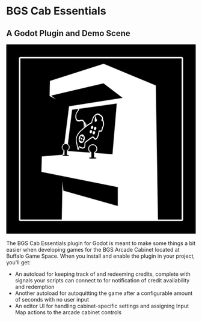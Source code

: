 # BGS Cab Essentials
## A Godot Plugin and Demo Scene

![logo](icon.svg)

The BGS Cab Essentials plugin for Godot is meant to make some things a bit easier when developing games for the BGS Arcade Cabinet located at Buffalo Game Space. When you install and enable the plugin in your project, you'll get:
- An autoload for keeping track of and redeeming credits, complete with signals your scripts can connect to for notification of credit availability and redemption
- Another autoload for autoquitting the game after a configurable amount of seconds with no user input
- An editor UI for handling cabinet-specific settings and assigning Input Map actions to the arcade cabinet controls
